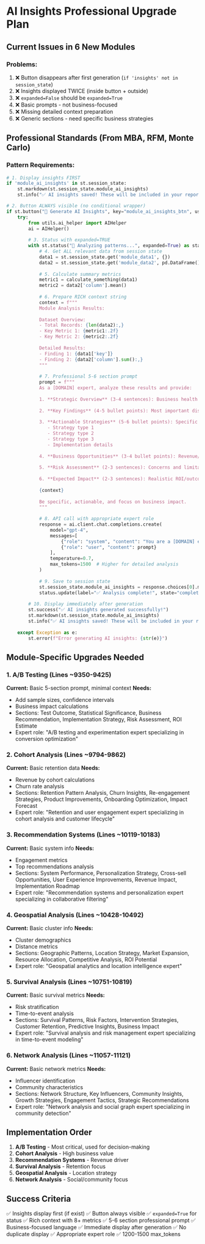 # AI Insights Professional Upgrade Plan

## Current Issues in 6 New Modules

### **Problems:**
1. ❌ Button disappears after first generation (`if 'insights' not in session_state`)
2. ❌ Insights displayed TWICE (inside button + outside)
3. ❌ `expanded=False` should be `expanded=True` 
4. ❌ Basic prompts - not business-focused
5. ❌ Missing detailed context preparation
6. ❌ Generic sections - need specific business strategies

## Professional Standards (From MBA, RFM, Monte Carlo)

### **Pattern Requirements:**

```python
# 1. Display insights FIRST
if 'module_ai_insights' in st.session_state:
    st.markdown(st.session_state.module_ai_insights)
    st.info("✅ AI insights saved! These will be included in your report downloads.")

# 2. Button ALWAYS visible (no conditional wrapper)
if st.button("🤖 Generate AI Insights", key="module_ai_insights_btn", use_container_width=True):
    try:
        from utils.ai_helper import AIHelper
        ai = AIHelper()
        
        # 3. Status with expanded=TRUE
        with st.status("🤖 Analyzing patterns...", expanded=True) as status:
            # 4. Get ALL relevant data from session state
            data1 = st.session_state.get('module_data1', {})
            data2 = st.session_state.get('module_data2', pd.DataFrame())
            
            # 5. Calculate summary metrics
            metric1 = calculate_something(data1)
            metric2 = data2['column'].mean()
            
            # 6. Prepare RICH context string
            context = f"""
            Module Analysis Results:
            
            Dataset Overview:
            - Total Records: {len(data2):,}
            - Key Metric 1: {metric1:.2f}
            - Key Metric 2: {metric2:.2f}
            
            Detailed Results:
            - Finding 1: {data1['key']}
            - Finding 2: {data2['column'].sum():,}
            """
            
            # 7. Professional 5-6 section prompt
            prompt = f"""
            As a [DOMAIN] expert, analyze these results and provide:
            
            1. **Strategic Overview** (3-4 sentences): Business health and key patterns
            
            2. **Key Findings** (4-5 bullet points): Most important discoveries
            
            3. **Actionable Strategies** (5-6 bullet points): Specific tactics:
               - Strategy type 1
               - Strategy type 2
               - Strategy type 3
               - Implementation details
            
            4. **Business Opportunities** (3-4 bullet points): Revenue/growth areas
            
            5. **Risk Assessment** (2-3 sentences): Concerns and limitations
            
            6. **Expected Impact** (2-3 sentences): Realistic ROI/outcomes
            
            {context}
            
            Be specific, actionable, and focus on business impact.
            """
            
            # 8. API call with appropriate expert role
            response = ai.client.chat.completions.create(
                model="gpt-4",
                messages=[
                    {"role": "system", "content": "You are a [DOMAIN] expert specializing in [SPECIALTY]."},
                    {"role": "user", "content": prompt}
                ],
                temperature=0.7,
                max_tokens=1500  # Higher for detailed analysis
            )
            
            # 9. Save to session state
            st.session_state.module_ai_insights = response.choices[0].message.content
            status.update(label="✅ Analysis complete!", state="complete", expanded=False)
        
        # 10. Display immediately after generation
        st.success("✅ AI insights generated successfully!")
        st.markdown(st.session_state.module_ai_insights)
        st.info("✅ AI insights saved! These will be included in your report downloads.")
            
    except Exception as e:
        st.error(f"Error generating AI insights: {str(e)}")
```

## Module-Specific Upgrades Needed

### **1. A/B Testing** (Lines ~9350-9425)
**Current:** Basic 5-section prompt, minimal context
**Needs:**
- Add sample sizes, confidence intervals
- Business impact calculations
- Sections: Test Outcome, Statistical Significance, Business Recommendation, Implementation Strategy, Risk Assessment, ROI Estimate
- Expert role: "A/B testing and experimentation expert specializing in conversion optimization"

### **2. Cohort Analysis** (Lines ~9794-9862)
**Current:** Basic retention data
**Needs:**
- Revenue by cohort calculations
- Churn rate analysis
- Sections: Retention Pattern Analysis, Churn Insights, Re-engagement Strategies, Product Improvements, Onboarding Optimization, Impact Forecast
- Expert role: "Retention and user engagement expert specializing in cohort analysis and customer lifecycle"

### **3. Recommendation Systems** (Lines ~10119-10183)
**Current:** Basic system info
**Needs:**
- Engagement metrics
- Top recommendations analysis
- Sections: System Performance, Personalization Strategy, Cross-sell Opportunities, User Experience Improvements, Revenue Impact, Implementation Roadmap
- Expert role: "Recommendation systems and personalization expert specializing in collaborative filtering"

### **4. Geospatial Analysis** (Lines ~10428-10492)
**Current:** Basic cluster info
**Needs:**
- Cluster demographics
- Distance metrics
- Sections: Geographic Patterns, Location Strategy, Market Expansion, Resource Allocation, Competitive Analysis, ROI Potential
- Expert role: "Geospatial analytics and location intelligence expert"

### **5. Survival Analysis** (Lines ~10751-10819)
**Current:** Basic survival metrics
**Needs:**
- Risk stratification
- Time-to-event analysis
- Sections: Survival Patterns, Risk Factors, Intervention Strategies, Customer Retention, Predictive Insights, Business Impact
- Expert role: "Survival analysis and risk management expert specializing in time-to-event modeling"

### **6. Network Analysis** (Lines ~11057-11121)
**Current:** Basic network metrics
**Needs:**
- Influencer identification
- Community characteristics
- Sections: Network Structure, Key Influencers, Community Insights, Growth Strategies, Engagement Tactics, Strategic Recommendations
- Expert role: "Network analysis and social graph expert specializing in community detection"

## Implementation Order

1. **A/B Testing** - Most critical, used for decision-making
2. **Cohort Analysis** - High business value
3. **Recommendation Systems** - Revenue driver
4. **Survival Analysis** - Retention focus
5. **Geospatial Analysis** - Location strategy
6. **Network Analysis** - Social/community focus

## Success Criteria

✅ Insights display first (if exist)
✅ Button always visible
✅ `expanded=True` for status
✅ Rich context with 8+ metrics
✅ 5-6 section professional prompt
✅ Business-focused language
✅ Immediate display after generation
✅ No duplicate display
✅ Appropriate expert role
✅ 1200-1500 max_tokens
